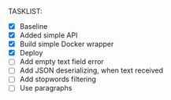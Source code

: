 TASKLIST:
- [x] Baseline
- [x] Added simple API
- [x] Build simple Docker wrapper
- [x] Deploy
- [ ] Add empty text field error
- [ ] Add JSON deserializing, when text received
- [ ] Add stopwords filtering
- [ ] Use paragraphs
